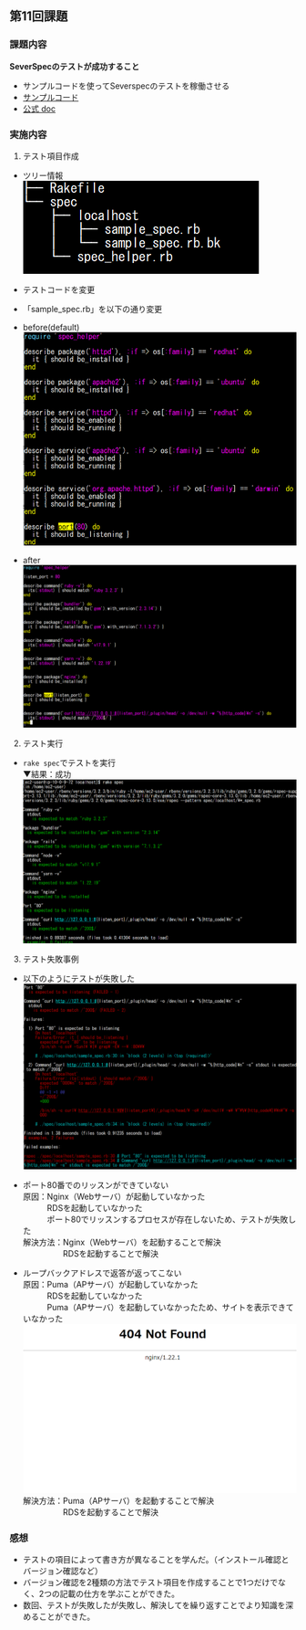 ## 第11回課題
### 課題内容
**SeverSpecのテストが成功すること**
* サンプルコードを使ってSeverspecのテストを稼働させる
* [サンプルコード](https://github.com/MasatoshiMizumoto/raisetech_documents/tree/main/aws/samples/serverspec)
* [公式 doc](https://serverspec.org/)


### 実施内容
1. テスト項目作成
- ツリー情報<br>
![ツリー情報](/images/lecture11/Tree.png) 

- テストコードを変更
- 「sample_spec.rb」を以下の通り変更
- before(default)<br>
![sample_spec_rbデフォルト](/images/lecture11/Test_File_Default.png)
- after<br>
![sample_spec_rbアフター](/images/lecture11/Test_File.png)<br>


2. テスト実行
- `rake spec`でテストを実行<br>
▼結果：成功<br>
![Test成功画面](/images/lecture11/Test_success.png)<br>

3. テスト失敗事例
- 以下のようにテストが失敗した<br>
![Test失敗画面](/images/lecture11/Test_failure.png)

- ポート80番でのリッスンができていない<br>
原因：Nginx（Webサーバ）が起動していなかった<br>
　　　RDSを起動していなかった<br>
　　　ポート80でリッスンするプロセスが存在しないため、テストが失敗した<br>
解決方法：Nginx（Webサーバ）を起動することで解決<br>
　　　　　RDSを起動することで解決<br>

* ループバックアドレスで返答が返ってこない<br>
原因：Puma（APサーバ）が起動していなかった<br>
　　　RDSを起動していなかった<br>
　　　Puma（APサーバ）を起動していなかったため、サイトを表示できていなかった<br>
![Nginxエラー表示画面](/images/lecture11/Nginx.png)<br>
解決方法：Puma（APサーバ）を起動することで解決<br>
　　　　　RDSを起動することで解決<br>


### 感想
* テストの項目によって書き方が異なることを学んだ。（インストール確認とバージョン確認など）
* バージョン確認を2種類の方法でテスト項目を作成することで1つだけでなく、2つの記載の仕方を学ぶことができた。
* 数回、テストが失敗したが失敗し、解決してを繰り返すことでより知識を深めることができた。
